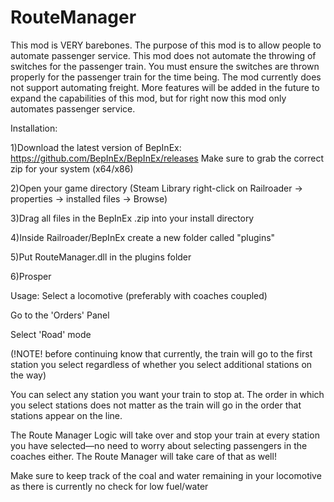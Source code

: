 # RouteManager
This mod is VERY barebones. The purpose of this mod is to allow people to automate passenger service. This mod does not automate the throwing of switches for the passenger train. You must ensure the switches are thrown properly for the passenger train for the time being. The mod currently does not support automating freight.  More features will be added in the future to expand the capabilities of this mod, but for right now this mod only automates passenger service.


Installation:

1)Download the latest version of BepInEx: https://github.com/BepInEx/BepInEx/releases Make sure to grab the correct zip for your system (x64/x86)

2)Open your game directory (Steam Library right-click on Railroader -> properties -> installed files -> Browse)

3)Drag all files in the BepInEx .zip into your install directory

4)Inside Railroader/BepInEx create a new folder called "plugins"

5)Put RouteManager.dll in the plugins folder

6)Prosper

Usage:
Select a locomotive (preferably with coaches coupled)

Go to the 'Orders' Panel

Select 'Road' mode

(!NOTE! before continuing know that currently, the train will go to the first station you select regardless of whether you select additional stations on the way)

You can select any station you want your train to stop at. The order in which you select stations does not matter as the train will go in the order that stations appear on the line.

The Route Manager Logic will take over and stop your train at every station you have selected—no need to worry about selecting passengers in the coaches either. The Route Manager will take care of that as well!

Make sure to keep track of the coal and water remaining in your locomotive as there is currently no check for low fuel/water
